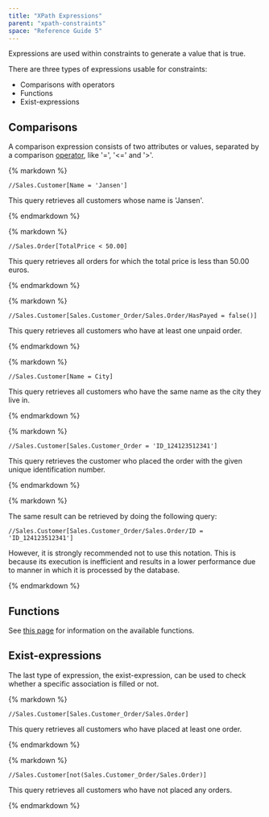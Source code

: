 ```yaml
---
title: "XPath Expressions"
parent: "xpath-constraints"
space: "Reference Guide 5"
---
```



Expressions are used within constraints to generate a value that is true.

There are three types of expressions usable for constraints:

*   Comparisons with operators
*   Functions
*   Exist-expressions

## Comparisons

A comparison expression consists of two attributes or values, separated by a comparison [operator](xpath-operators), like '=', '<=' and '>'.

<div class="alert alert-info">{% markdown %}

```
//Sales.Customer[Name = 'Jansen']
```

This query retrieves all customers whose name is 'Jansen'.

{% endmarkdown %}</div>
<div class="alert alert-info">{% markdown %}

```
//Sales.Order[TotalPrice < 50.00]
```

This query retrieves all orders for which the total price is less than 50.00 euros.

{% endmarkdown %}</div>
<div class="alert alert-info">{% markdown %}

```
//Sales.Customer[Sales.Customer_Order/Sales.Order/HasPayed = false()]
```

This query retrieves all customers who have at least one unpaid order.

{% endmarkdown %}</div>
<div class="alert alert-info">{% markdown %}

```
//Sales.Customer[Name = City]
```

This query retrieves all customers who have the same name as the city they live in.

{% endmarkdown %}</div>
<div class="alert alert-info">{% markdown %}

```
//Sales.Customer[Sales.Customer_Order = 'ID_124123512341']
```

This query retrieves the customer who placed the order with the given unique identification number.

{% endmarkdown %}</div>
<div class="alert alert-warning">{% markdown %}

The same result can be retrieved by doing the following query:

```
//Sales.Customer[Sales.Customer_Order/Sales.Order/ID = 'ID_124123512341']
```

However, it is strongly recommended not to use this notation. This is because its execution is inefficient and results in a lower performance due to manner in which it is processed by the database.

{% endmarkdown %}</div>

## Functions

See [this page](xpath-constraint-functions) for information on the available functions.

## Exist-expressions

The last type of expression, the exist-expression, can be used to check whether a specific association is filled or not.

<div class="alert alert-info">{% markdown %}

```
//Sales.Customer[Sales.Customer_Order/Sales.Order]
```

This query retrieves all customers who have placed at least one order.

{% endmarkdown %}</div><div class="alert alert-info">{% markdown %}

```
//Sales.Customer[not(Sales.Customer_Order/Sales.Order)]
```

This query retrieves all customers who have not placed any orders.

{% endmarkdown %}</div>
